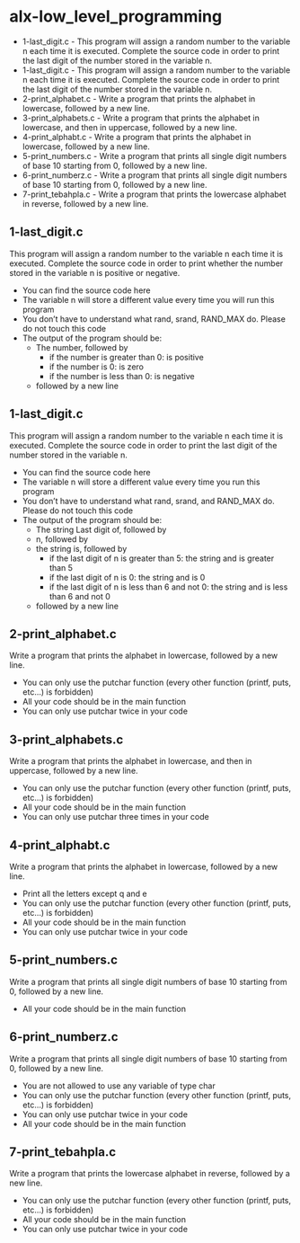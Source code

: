 # alx-low_level_programming
* 1-last_digit.c - This program will assign a random number to the variable n each time it is executed. Complete the source code in order to print the last digit of the number stored in the variable n.
* 1-last_digit.c - This program will assign a random number to the variable n each time it is executed. Complete the source code in order to print the last digit of the number stored in the variable n.
* 2-print_alphabet.c - Write a program that prints the alphabet in lowercase, followed by a new line.
* 3-print_alphabets.c - Write a program that prints the alphabet in lowercase, and then in uppercase, followed by a new line.
* 4-print_alphabt.c - Write a program that prints the alphabet in lowercase, followed by a new line.
* 5-print_numbers.c - Write a program that prints all single digit numbers of base 10 starting from 0, followed by a new line.
* 6-print_numberz.c - Write a program that prints all single digit numbers of base 10 starting from 0, followed by a new line.
* 7-print_tebahpla.c - Write a program that prints the lowercase alphabet in reverse, followed by a new line.






## 1-last_digit.c
This program will assign a random number to the variable n each time it is executed. Complete the source code in order to print whether the number stored in the variable n is positive or negative.

* You can find the source code here
* The variable n will store a different value every time you will run this program
* You don’t have to understand what rand, srand, RAND_MAX do. Please do not touch this code
* The output of the program should be:
	* The number, followed by
		* if the number is greater than 0: is positive
		* if the number is 0: is zero
		* if the number is less than 0: is negative
	* followed by a new line

## 1-last_digit.c
This program will assign a random number to the variable n each time it is executed. Complete the source code in order to print the last digit of the number stored in the variable n.

* You can find the source code here
* The variable n will store a different value every time you run this program
* You don’t have to understand what rand, srand, and RAND_MAX do. Please do not touch this code
* The output of the program should be:
	* The string Last digit of, followed by
	* n, followed by
	* the string is, followed by
		* if the last digit of n is greater than 5: the string and is greater than 5
		* if the last digit of n is 0: the string and is 0
		* if the last digit of n is less than 6 and not 0: the string and is less than 6 and not 0
	* followed by a new line

## 2-print_alphabet.c
Write a program that prints the alphabet in lowercase, followed by a new line.

* You can only use the putchar function (every other function (printf, puts, etc…) is forbidden)
* All your code should be in the main function
* You can only use putchar twice in your code

## 3-print_alphabets.c
Write a program that prints the alphabet in lowercase, and then in uppercase, followed by a new line.

* You can only use the putchar function (every other function (printf, puts, etc…) is forbidden)
* All your code should be in the main function
* You can only use putchar three times in your code

## 4-print_alphabt.c
Write a program that prints the alphabet in lowercase, followed by a new line.

* Print all the letters except q and e
* You can only use the putchar function (every other function (printf, puts, etc…) is forbidden)
* All your code should be in the main function
* You can only use putchar twice in your code

## 5-print_numbers.c
Write a program that prints all single digit numbers of base 10 starting from 0, followed by a new line.

* All your code should be in the main function

## 6-print_numberz.c
Write a program that prints all single digit numbers of base 10 starting from 0, followed by a new line.

* You are not allowed to use any variable of type char
* You can only use the putchar function (every other function (printf, puts, etc…) is forbidden)
* You can only use putchar twice in your code
* All your code should be in the main function

## 7-print_tebahpla.c
Write a program that prints the lowercase alphabet in reverse, followed by a new line.

* You can only use the putchar function (every other function (printf, puts, etc…) is forbidden)
* All your code should be in the main function
* You can only use putchar twice in your code


